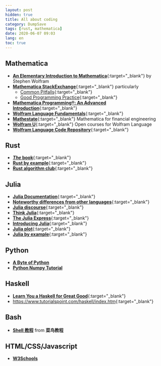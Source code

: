 ```yaml
---
layout: post
hidden: true
title: All about coding
category: DumpSave
tags: [rust, mathematica]
date: 2020-06-07 09:03
lang: en
toc: true
---
```

## Mathematica

* [**An Elementary Introduction to Mathematica**](https://www.wolfram.com/language/elementary-introduction/2nd-ed/){:target="_blank"} by Stephen Wolfram
* [**Mathematica StackExchange**](https://mathematica.stackexchange.com/){:target="_blank"} particularly
  * [Common Pitfalls](https://mathematica.stackexchange.com/questions/18393/what-are-the-most-common-pitfalls-awaiting-new-users){:target="_blank"}
  * [Good Programming Practice](https://mathematica.stackexchange.com/questions/18/where-can-i-find-examples-of-good-mathematica-programming-practice){:target="_blank"}
* [**Mathematica Programming®: An Advanced Introduction**](http://www.mathprogramming-intro.org/){:target="_blank"}
* [**Wolfram Language Fundamentals**](http://library.wolfram.com/infocenter/MathSource/5216/){:target="_blank"}
* [**Mathestate**](http://www.mathestate.com/){:target="_blank"} Mathematica for financial engineering
* [**Wolfram U**](http://www.wolfram.com/wolfram-u/){:target="_blank"}  Open courses for Wolfram Language
* [**Wolfram Language Code Repository**](http://www.wolfram.com/language/gallery/){:target="_blank"}

## Rust
* [***The* book**](https://doc.rust-lang.org/book/){:target="_blank"}
* [**Rust by example**](https://doc.rust-lang.org/stable/rust-by-example/){:target="_blank"}
* [**Rust algorithm club**](https://rust-algo.club/index.html){:target="_blank"}

## Julia
* [**Julia Documentation**](https://docs.julialang.org/en/v1/){:target="_blank"}
* [**Noteworthy differences from other languages**](https://docs.julialang.org/en/v1/manual/noteworthy-differences/index.html){:target="_blank"}
* [**Julia discourse**](https://discourse.julialang.org/){:target="_blank"}
* [**Think Julia**](https://benlauwens.github.io/ThinkJulia.jl/latest/book.html){:target="_blank"}
* [**The Julia Express**](http://bogumilkaminski.pl/files/julia_express.pdf){:target="_blank"}
* [**Introducing Julia**](https://en.wikibooks.org/wiki/Introducing_Julia/){:target="_blank"}
* [**Julia plot**](http://docs.juliaplots.org/latest/tutorial/#tutorial-1){:target="_blank"}
* [**Julia by example**](https://juliabyexample.helpmanual.io/){:target="_blank"}

## Python
* [**A Byte of Python**](https://python.swaroopch.com/)
* [**Python Numpy Tutorial**](http://cs231n.github.io/python-numpy-tutorial/)

## Haskell
* [**Learn You a Haskell for Great Good**](http://learnyouahaskell.com/){:target="_blank"}
* <https://www.tutorialspoint.com/haskell/index.htm>{:target="_blank"}

## Bash
* [**Shell 教程**](https://www.runoob.com/linux/linux-shell.html) from **菜鸟教程**
  
## HTML/CSS/Javascript
* [**W3Schools**](https://www.w3schools.com/)